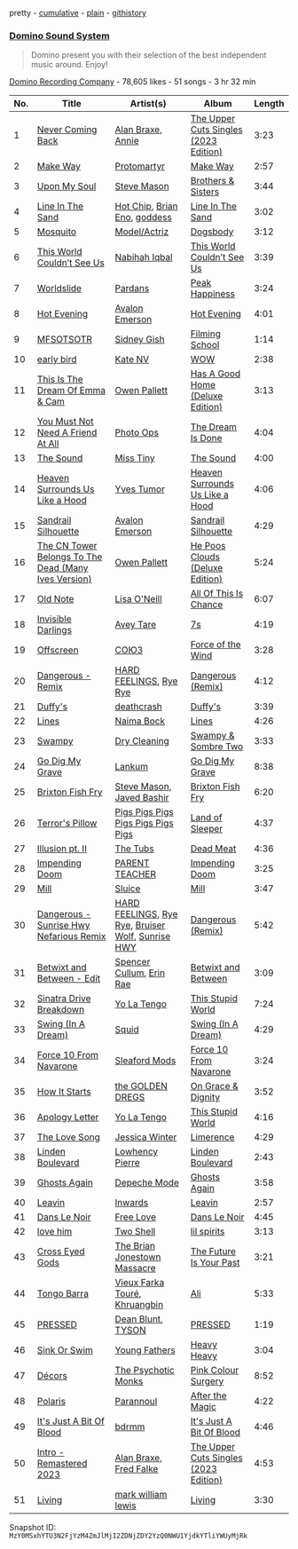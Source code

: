pretty - [cumulative](/playlists/cumulative/2nSEYi9ueqDn2wxo1Tmceg.md) - [plain](/playlists/plain/2nSEYi9ueqDn2wxo1Tmceg) - [githistory](https://github.githistory.xyz/mackorone/spotify-playlist-archive/blob/main/playlists/plain/2nSEYi9ueqDn2wxo1Tmceg)

### [Domino Sound System](https://open.spotify.com/playlist/2nSEYi9ueqDn2wxo1Tmceg)

> Domino present you with their selection of the best independent music around\. Enjoy!

[Domino Recording Company](https://open.spotify.com/user/dominorecords) - 78,605 likes - 51 songs - 3 hr 32 min

| No. | Title | Artist(s) | Album | Length |
|---|---|---|---|---|
| 1 | [Never Coming Back](https://open.spotify.com/track/0ZtUCVf7uuDAQ7dXGTALEG) | [Alan Braxe](https://open.spotify.com/artist/24JRvbKfTcF2x7c2kCCJrW), [Annie](https://open.spotify.com/artist/7zt6Af78CalxaPDqORfw8L) | [The Upper Cuts Singles \(2023 Edition\)](https://open.spotify.com/album/7gggj6SUuzQ8x2NSySkzTu) | 3:23 |
| 2 | [Make Way](https://open.spotify.com/track/0l4s1zVinY9jEYJecDDlaQ) | [Protomartyr](https://open.spotify.com/artist/2YFBqMMiIIL4XyiEwqySUQ) | [Make Way](https://open.spotify.com/album/12nD6G0SKG9fB4SvWvOOEm) | 2:57 |
| 3 | [Upon My Soul](https://open.spotify.com/track/1E1MGS38KymkCJOENDPWlf) | [Steve Mason](https://open.spotify.com/artist/4ieS1hHc74D9RXhkyoriDU) | [Brothers & Sisters](https://open.spotify.com/album/6TraNOBSSA3snFw5gtbwwt) | 3:44 |
| 4 | [Line In The Sand](https://open.spotify.com/track/6J4POnSPt3RcoWW5zUHVtl) | [Hot Chip](https://open.spotify.com/artist/37uLId6Z5ZXCx19vuruvv5), [Brian Eno](https://open.spotify.com/artist/7MSUfLeTdDEoZiJPDSBXgi), [goddess](https://open.spotify.com/artist/2UgwBiqMsWyiPeqv4Ed3pi) | [Line In The Sand](https://open.spotify.com/album/20BFfzO2b1Swuq5cBThsW0) | 3:02 |
| 5 | [Mosquito](https://open.spotify.com/track/2aIEqZvD0MNvXVPamBkbif) | [Model/Actriz](https://open.spotify.com/artist/7gdb1IQFHFQqCc5KoLTYNC) | [Dogsbody](https://open.spotify.com/album/1DWLFwBZxTSBWw7G9uhpok) | 3:12 |
| 6 | [This World Couldn’t See Us](https://open.spotify.com/track/13cQU9GKHqSDInv3s7h9fm) | [Nabihah Iqbal](https://open.spotify.com/artist/7pPOvwCq4bb2iObs8twDir) | [This World Couldn’t See Us](https://open.spotify.com/album/0z0wehtsAygzzJsdtgzNoz) | 3:39 |
| 7 | [Worldslide](https://open.spotify.com/track/1Ycp9gP1ncYG6ZDVb7ovpQ) | [Pardans](https://open.spotify.com/artist/4G4h06yBNykvt3jutYtDSj) | [Peak Happiness](https://open.spotify.com/album/1UXu9UHoyN4E4xL8yFcM1v) | 3:24 |
| 8 | [Hot Evening](https://open.spotify.com/track/7l7tXEWUMfW5m5AE8vPfOB) | [Avalon Emerson](https://open.spotify.com/artist/4yrO1N273PlTaixa4BNwBz) | [Hot Evening](https://open.spotify.com/album/7IZ79nalZzDtQhgtCR4Dp1) | 4:01 |
| 9 | [MFSOTSOTR](https://open.spotify.com/track/1hEziKm5iLBqQD3Bg5jzGw) | [Sidney Gish](https://open.spotify.com/artist/2orBKFyc84jo9AZH5jarhI) | [Filming School](https://open.spotify.com/album/3t5QsHVDqA1HCLWCZBHdLl) | 1:14 |
| 10 | [early bird](https://open.spotify.com/track/46lXSFWwdWj7QeQXFu9ieg) | [Kate NV](https://open.spotify.com/artist/1OkYyMwTFtCIl6Jn664Xtx) | [WOW](https://open.spotify.com/album/20TkyDiL0i1Szs5Kg9UieZ) | 2:38 |
| 11 | [This Is The Dream Of Emma & Cam](https://open.spotify.com/track/6Bg7iYDLY80Xr5usuH1x4m) | [Owen Pallett](https://open.spotify.com/artist/77Rj6PHmQJFb8nbSH62y68) | [Has A Good Home \(Deluxe Edition\)](https://open.spotify.com/album/2Q90x2JFbO26Ln5HCSqHQh) | 3:13 |
| 12 | [You Must Not Need A Friend At All](https://open.spotify.com/track/0MPGxsSaT2prrKA0tSIwCt) | [Photo Ops](https://open.spotify.com/artist/5iPg4YFTBzvwo0E9NpjkTX) | [The Dream Is Done](https://open.spotify.com/album/7Ms4Ww8xyZxHd2UwHxYaUK) | 4:04 |
| 13 | [The Sound](https://open.spotify.com/track/0OKaXYZRIY25YhaZZxLtIQ) | [Miss Tiny](https://open.spotify.com/artist/2hbFQvtM89x3icGyynjgN4) | [The Sound](https://open.spotify.com/album/6OPNBIYdTWinTD7NjPtXRh) | 4:00 |
| 14 | [Heaven Surrounds Us Like a Hood](https://open.spotify.com/track/3nEGqUkkHyrDE9od2Uh2FM) | [Yves Tumor](https://open.spotify.com/artist/0qu422H5MOoQxGjd4IzHbS) | [Heaven Surrounds Us Like a Hood](https://open.spotify.com/album/5t7N8dFT1XvMnDekrjfHkb) | 4:06 |
| 15 | [Sandrail Silhouette](https://open.spotify.com/track/1wanXEOnOjtVk93VFv0xIQ) | [Avalon Emerson](https://open.spotify.com/artist/4yrO1N273PlTaixa4BNwBz) | [Sandrail Silhouette](https://open.spotify.com/album/2vBvUI6HDD4bClYmKl16yw) | 4:29 |
| 16 | [The CN Tower Belongs To The Dead \(Many Ives Version\)](https://open.spotify.com/track/2VCa90gAKgv2q7Xpu1LxKY) | [Owen Pallett](https://open.spotify.com/artist/77Rj6PHmQJFb8nbSH62y68) | [He Poos Clouds \(Deluxe Edition\)](https://open.spotify.com/album/6GPuuAWTlcq1GC90ujJlJl) | 5:24 |
| 17 | [Old Note](https://open.spotify.com/track/7qK4lwgerNrajklBJPXlJI) | [Lisa O'Neill](https://open.spotify.com/artist/3fZ2IQpHixtBtUtDo7MWpV) | [All Of This Is Chance](https://open.spotify.com/album/0efxzMu8bCNeWP2MGltdRE) | 6:07 |
| 18 | [Invisible Darlings](https://open.spotify.com/track/2dIEuGc74hVkGUteoh76ID) | [Avey Tare](https://open.spotify.com/artist/0yJolfjqzHfNbr9IoBSndu) | [7s](https://open.spotify.com/album/5aGhJLIaJr1riS9YL7tYC6) | 4:19 |
| 19 | [Offscreen](https://open.spotify.com/track/5D6kR4q7RGKh0mw07NGE4t) | [СОЮЗ](https://open.spotify.com/artist/0UirLOZvkWWLoWe93BEFjK) | [Force of the Wind](https://open.spotify.com/album/7E3tOdJ60r6wJsE2AQQobE) | 3:28 |
| 20 | [Dangerous \- Remix](https://open.spotify.com/track/0GqNa1qpOZ2lyjcbAg8rJH) | [HARD FEELINGS](https://open.spotify.com/artist/62leN9NRMUgDfPzshm7K5L), [Rye Rye](https://open.spotify.com/artist/0S05AeePINj4CeTVMfysIu) | [Dangerous \(Remix\)](https://open.spotify.com/album/3aEBYSe6VzYRi6NQzhQJcB) | 4:12 |
| 21 | [Duffy's](https://open.spotify.com/track/00UpNWR05F28iSffqxvut7) | [deathcrash](https://open.spotify.com/artist/7m7gr3M1p4S92xuwXvorEH) | [Duffy's](https://open.spotify.com/album/40FuxW9z8QJKwePqsGwW5F) | 3:39 |
| 22 | [Lines](https://open.spotify.com/track/4Xz875oKeO3vvEEh9N0Gu0) | [Naima Bock](https://open.spotify.com/artist/3UvBjnS0xNdifivRctkxok) | [Lines](https://open.spotify.com/album/7gzlVPN03faWxdOIBuUvNy) | 4:26 |
| 23 | [Swampy](https://open.spotify.com/track/1JfO7XSiLjbOlCIqDwg3ja) | [Dry Cleaning](https://open.spotify.com/artist/7DlD7rLG9MKuvXtTeACzkO) | [Swampy & Sombre Two](https://open.spotify.com/album/5GDEoqKD2xARNtyX5EiTh5) | 3:33 |
| 24 | [Go Dig My Grave](https://open.spotify.com/track/5FBto2Mh2gVkGWV0mRh0hg) | [Lankum](https://open.spotify.com/artist/2zPm4XzwKuPidtfKh92H2Z) | [Go Dig My Grave](https://open.spotify.com/album/0opq0M7iIK9YbyhPZefNYa) | 8:38 |
| 25 | [Brixton Fish Fry](https://open.spotify.com/track/4B8NxK6wOuSOT4jl3ABUvO) | [Steve Mason](https://open.spotify.com/artist/4ieS1hHc74D9RXhkyoriDU), [Javed Bashir](https://open.spotify.com/artist/5diMmmNkRVfgUnXJrzXzjZ) | [Brixton Fish Fry](https://open.spotify.com/album/0CowUBTxj7wTAaAVhgND3r) | 6:20 |
| 26 | [Terror's Pillow](https://open.spotify.com/track/10dQcJmvC6HQv0DHrr1iIt) | [Pigs Pigs Pigs Pigs Pigs Pigs Pigs](https://open.spotify.com/artist/1F7QDWyZTLGzkyGLgFjEhU) | [Land of Sleeper](https://open.spotify.com/album/4XdMjL7yRaBXsdkwqxEsuv) | 4:37 |
| 27 | [Illusion pt\. II](https://open.spotify.com/track/2UkhSOFbhVQEAB5zRJ8wf2) | [The Tubs](https://open.spotify.com/artist/6kdAf6E0EouXKBpBZN1Sx9) | [Dead Meat](https://open.spotify.com/album/1IomqS65kF4LJ7bJX94rSj) | 4:36 |
| 28 | [Impending Doom](https://open.spotify.com/track/15aZFaQOPoLYmyVQ7wLoVV) | [PARENT TEACHER](https://open.spotify.com/artist/1ZF7sZoCluOISW7vSPrfkY) | [Impending Doom](https://open.spotify.com/album/2eP4KYhijiEWPMftSCvnOP) | 3:25 |
| 29 | [Mill](https://open.spotify.com/track/5gewgiDk8hp7ZmXK2aeB1g) | [Sluice](https://open.spotify.com/artist/2G2lzG0hD7813EiPyiCC4j) | [Mill](https://open.spotify.com/album/0vsLukwfbpsX7p2QV3wvAh) | 3:47 |
| 30 | [Dangerous \- Sunrise Hwy Nefarious Remix](https://open.spotify.com/track/5LIrGkAdcpD9WFmls8Rh5v) | [HARD FEELINGS](https://open.spotify.com/artist/62leN9NRMUgDfPzshm7K5L), [Rye Rye](https://open.spotify.com/artist/0S05AeePINj4CeTVMfysIu), [Bruiser Wolf](https://open.spotify.com/artist/2WWAtobfGkojaSqMRN5V67), [Sunrise HWY](https://open.spotify.com/artist/0AqA7mKVnVknv8YM5BdYOt) | [Dangerous \(Remix\)](https://open.spotify.com/album/3aEBYSe6VzYRi6NQzhQJcB) | 5:42 |
| 31 | [Betwixt and Between \- Edit](https://open.spotify.com/track/04Hz7yeWenKDK8AgOOV6uK) | [Spencer Cullum](https://open.spotify.com/artist/1u2RgFiCSd9phVG5OB51jr), [Erin Rae](https://open.spotify.com/artist/167VlZ0C0ewQbgKexRFcs6) | [Betwixt and Between](https://open.spotify.com/album/0AvjFiAL7iMt0Lfpfy3UeY) | 3:09 |
| 32 | [Sinatra Drive Breakdown](https://open.spotify.com/track/0qe5zk6E7SnQkMmIheGx4E) | [Yo La Tengo](https://open.spotify.com/artist/5hAhrnb0Ch4ODwWu4tsbpi) | [This Stupid World](https://open.spotify.com/album/3LaJpJFSY3cmLFEHJl2z6E) | 7:24 |
| 33 | [Swing \(In A Dream\)](https://open.spotify.com/track/1IEulXF7S08dapSxx8L0z2) | [Squid](https://open.spotify.com/artist/685XjGzGztyivfR3fAjoxo) | [Swing \(In A Dream\)](https://open.spotify.com/album/1uSQuGB8cvILkiYZzrH3IT) | 4:29 |
| 34 | [Force 10 From Navarone](https://open.spotify.com/track/3SOoS8pncqffzUA78NYj9p) | [Sleaford Mods](https://open.spotify.com/artist/0otAqZw8htTsGHfqR491Yh) | [Force 10 From Navarone](https://open.spotify.com/album/5hizabIxOkefLOuQgi61fM) | 3:24 |
| 35 | [How It Starts](https://open.spotify.com/track/3lATVxAMvFaussyy90K72j) | [the GOLDEN DREGS](https://open.spotify.com/artist/5HS4BCPnb2zYSwsmXunf8d) | [On Grace & Dignity](https://open.spotify.com/album/1KBJKlupJF0ViWwQuxsw1f) | 3:52 |
| 36 | [Apology Letter](https://open.spotify.com/track/4oXnbBWDIPQni02ZJ5vKSx) | [Yo La Tengo](https://open.spotify.com/artist/5hAhrnb0Ch4ODwWu4tsbpi) | [This Stupid World](https://open.spotify.com/album/3LaJpJFSY3cmLFEHJl2z6E) | 4:16 |
| 37 | [The Love Song](https://open.spotify.com/track/5nBzXJfSqVtPKr5rRocFrZ) | [Jessica Winter](https://open.spotify.com/artist/0gCYUYF1zfqZk5pG0e2ojy) | [Limerence](https://open.spotify.com/album/30NW57xIH28DZUSf3L8eLX) | 4:29 |
| 38 | [Linden Boulevard](https://open.spotify.com/track/6t1KWQAwWKNY9tDIRMyw8a) | [Lowhency Pierre](https://open.spotify.com/artist/48wPPSAlcPE1sR9xRbcYQa) | [Linden Boulevard](https://open.spotify.com/album/52ONj5aau2jj1xow8VDiPq) | 2:43 |
| 39 | [Ghosts Again](https://open.spotify.com/track/3TiVl5igD6Z5Pw6R5sp8YV) | [Depeche Mode](https://open.spotify.com/artist/762310PdDnwsDxAQxzQkfX) | [Ghosts Again](https://open.spotify.com/album/71hI1kZm2fvpY19mlv38nF) | 3:58 |
| 40 | [Leavin](https://open.spotify.com/track/2pPKrqMneGx5WzIcOf13ja) | [Inwards](https://open.spotify.com/artist/542nHHjo4wRmP3AbeJWkse) | [Leavin](https://open.spotify.com/album/1RHQm5DPitTEdZgS43L6GJ) | 2:57 |
| 41 | [Dans Le Noir](https://open.spotify.com/track/06hyoSwYQnfEBdrJvCnSO9) | [Free Love](https://open.spotify.com/artist/0bec5c6VO67VhJrdZ5xPOs) | [Dans Le Noir](https://open.spotify.com/album/5fSth5j8Ei1daXZIca5ICF) | 4:45 |
| 42 | [love him](https://open.spotify.com/track/4cDn73Qv5V3aRcPXIZOAwo) | [Two Shell](https://open.spotify.com/artist/4mcHKwboFDmpDBQ4fiOrf3) | [lil spirits](https://open.spotify.com/album/1qSGvtNStL6ELifn51W1va) | 3:13 |
| 43 | [Cross Eyed Gods](https://open.spotify.com/track/0aBHcmvuV5ceTVAzL5EO14) | [The Brian Jonestown Massacre](https://open.spotify.com/artist/30uiS1n3uIGXJEYFR1GVDy) | [The Future Is Your Past](https://open.spotify.com/album/2gSCrwFLHcT0OhMgdMy0Qc) | 3:21 |
| 44 | [Tongo Barra](https://open.spotify.com/track/0OOPyxMDeHdoo2PptHHkC4) | [Vieux Farka Touré](https://open.spotify.com/artist/4PmxbsWP1u0TnvqcrIA9ze), [Khruangbin](https://open.spotify.com/artist/2mVVjNmdjXZZDvhgQWiakk) | [Ali](https://open.spotify.com/album/4dfAJiDQHQf4dGX0ZdtxPh) | 5:33 |
| 45 | [PRESSED](https://open.spotify.com/track/4WYoSVibjO0PftEmfRimMN) | [Dean Blunt](https://open.spotify.com/artist/5CFSYjc0PAiQvndFjafabk), [TYSON](https://open.spotify.com/artist/10SYd6NatYImOQTxA88jdn) | [PRESSED](https://open.spotify.com/album/6O5pvcu2FyE8FZYx2Mzl3M) | 1:19 |
| 46 | [Sink Or Swim](https://open.spotify.com/track/105fEjEgDVFrp4gAtyNJLY) | [Young Fathers](https://open.spotify.com/artist/5mZC7ndY6oGMxJentRwsuV) | [Heavy Heavy](https://open.spotify.com/album/6CmlLROLOUJZnZ8QeCCpqD) | 3:04 |
| 47 | [Décors](https://open.spotify.com/track/1IitbDpFzat11LvpHj1joC) | [The Psychotic Monks](https://open.spotify.com/artist/7GB1a2GjXTCbTtdSv3NTPy) | [Pink Colour Surgery](https://open.spotify.com/album/29RJkx2Sg92aG5S0oSHtvK) | 8:52 |
| 48 | [Polaris](https://open.spotify.com/track/6Yt8PGw2VEbLH5pLTrXkHX) | [Parannoul](https://open.spotify.com/artist/7eZbNxarrTW4VkRI8u9aDX) | [After the Magic](https://open.spotify.com/album/1rz6c0Nm9Zo1YmgA3P521A) | 4:22 |
| 49 | [It's Just A Bit Of Blood](https://open.spotify.com/track/4o9xGMKJTiNRqLiSV9ZrR6) | [bdrmm](https://open.spotify.com/artist/4Cx5LnF4WNJIn9SSqyeq9C) | [It's Just A Bit Of Blood](https://open.spotify.com/album/6B1qz8kJ8VEnBAzVRM8UYC) | 4:46 |
| 50 | [Intro \- Remastered 2023](https://open.spotify.com/track/2TvSi1gd1dLUNmVD8FnyNo) | [Alan Braxe](https://open.spotify.com/artist/24JRvbKfTcF2x7c2kCCJrW), [Fred Falke](https://open.spotify.com/artist/0AfNNw1LS2i9KW4icd7inD) | [The Upper Cuts Singles \(2023 Edition\)](https://open.spotify.com/album/2lQT8nDATqsQB1I6auRK1D) | 4:53 |
| 51 | [Living](https://open.spotify.com/track/4q5JVsHtnFPxIhfALUmWhD) | [mark william lewis](https://open.spotify.com/artist/2r5elgyPQ19vDG3xSQn39k) | [Living](https://open.spotify.com/album/1HqP0lqC33Y8SvloLtqBp7) | 3:30 |

Snapshot ID: `MzY0MSxhYTU3N2FjYzM4ZmJlMjI2ZDNjZDY2YzQ0NWU1YjdkYTliYWUyMjRk`
